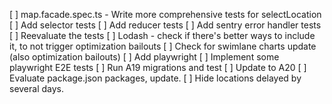 [ ] map.facade.spec.ts - Write more comprehensive tests for selectLocation
[ ] Add selector tests
[ ] Add reducer tests
[ ] Add sentry error handler tests
[ ] Reevaluate the tests
[ ] Lodash - check if there's better ways to include it, to not trigger optimization bailouts
[ ] Check for swimlane charts update (also optimization bailouts)
[ ] Add playwright
[ ] Implement some playwright E2E tests
[ ] Run A19 migrations and test
[ ] Update to A20
[ ] Evaluate package.json packages, update.
[ ] Hide locations delayed by several days.
